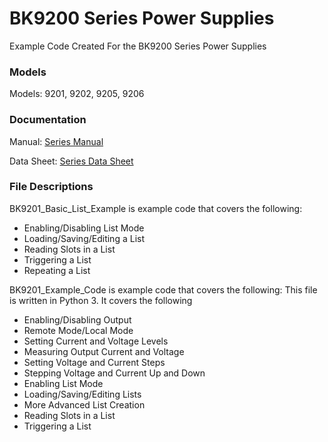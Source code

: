 # BK9200 Series Power Supplies
Example Code Created For the BK9200 Series Power Supplies

### Models
Models: 9201, 9202, 9205, 9206

### Documentation
Manual: [Series Manual](https://bkpmedia.s3.amazonaws.com/downloads/manuals/en-us/9200_Series_manual.pdf)
  
Data Sheet: [Series Data Sheet](https://bkpmedia.s3.amazonaws.com/downloads/datasheets/en-us/9200_Series_datasheet.pdf)

### File Descriptions
BK9201_Basic_List_Example is example code that covers the following:
- Enabling/Disabling List Mode
- Loading/Saving/Editing a List
- Reading Slots in a List
- Triggering a List
- Repeating a List

BK9201_Example_Code is example code that covers the following:
This file is written in Python 3.
It covers the following
  - Enabling/Disabling Output
  - Remote Mode/Local Mode
  - Setting Current and Voltage Levels
  - Measuring Output Current and Voltage
  - Setting Voltage and Current Steps
  - Stepping Voltage and Current Up and Down
  - Enabling List Mode
  - Loading/Saving/Editing Lists
  - More Advanced List Creation
  - Reading Slots in a List
  - Triggering a List


